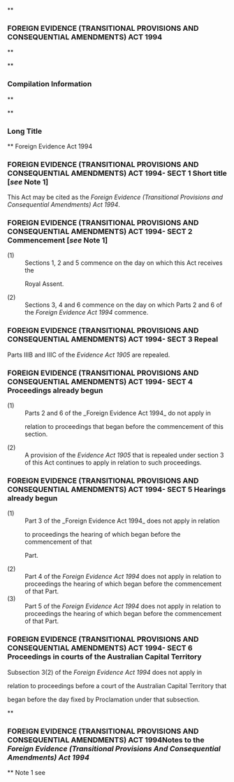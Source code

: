 **

###  <b>FOREIGN EVIDENCE (TRANSITIONAL PROVISIONS AND CONSEQUENTIAL AMENDMENTS) ACT 1994</b> 
**


**

###  Compilation Information 
**





**

###  Long Title 
**
Foreign Evidence Act 1994
###  FOREIGN EVIDENCE (TRANSITIONAL PROVISIONS AND CONSEQUENTIAL AMENDMENTS) ACT 1994- SECT 1  Short title [_see_ Note 1] 
This Act may be cited as the _Foreign Evidence (Transitional Provisions and Consequential Amendments) Act 1994_.

 
###  FOREIGN EVIDENCE (TRANSITIONAL PROVISIONS AND CONSEQUENTIAL AMENDMENTS) ACT 1994- SECT 2  Commencement [_see_ Note 1] 
<dt>(1)</dt><dd>Sections 1, 2 and 5 commence on the day on which this Act receives the

Royal Assent.</dd> <dt>(2)</dt><dd>Sections 3, 4 and 6 commence on the day on which Parts 2 and 6 of the _Foreign Evidence Act 1994_ commence. </dd> 
###  FOREIGN EVIDENCE (TRANSITIONAL PROVISIONS AND CONSEQUENTIAL AMENDMENTS) ACT 1994- SECT 3  Repeal 
Parts IIIB and IIIC of the _Evidence Act 1905_ are repealed.

 
###  FOREIGN EVIDENCE (TRANSITIONAL PROVISIONS AND CONSEQUENTIAL AMENDMENTS) ACT 1994- SECT 4  Proceedings already begun 
<dt>(1)</dt><dd>Parts 2 and 6 of the _Foreign Evidence Act 1994_ do not apply in

relation to proceedings that began before the commencement of this section.</dd> <dt>(2)</dt><dd>A provision of the _Evidence Act 1905_ that is repealed under section 3 of this Act continues to apply in relation to such proceedings. </dd> 
###  FOREIGN EVIDENCE (TRANSITIONAL PROVISIONS AND CONSEQUENTIAL AMENDMENTS) ACT 1994- SECT 5  Hearings already begun 
<dt>(1)</dt><dd>Part 3 of the _Foreign Evidence Act 1994_ does not apply in relation

to proceedings the hearing of which began before the commencement of that

Part.</dd> <dt>(2)</dt><dd>Part 4 of the _Foreign Evidence Act 1994_ does not apply in relation to proceedings the hearing of which began before the commencement of that Part.</dd> <dt>(3)</dt><dd>Part 5 of the _Foreign Evidence Act 1994_ does not apply in relation to proceedings the hearing of which began before the commencement of that Part. </dd> 
###  FOREIGN EVIDENCE (TRANSITIONAL PROVISIONS AND CONSEQUENTIAL AMENDMENTS) ACT 1994- SECT 6  Proceedings in courts of the Australian Capital Territory 
Subsection 3(2) of the _Foreign Evidence Act 1994_ does not apply in

relation to proceedings before a court of the Australian Capital Territory that

began before the day fixed by Proclamation under that subsection.

 
**

###  FOREIGN EVIDENCE (TRANSITIONAL PROVISIONS AND CONSEQUENTIAL AMENDMENTS) ACT 1994<centreit>Notes to the _Foreign Evidence (Transitional Provisions And Consequential Amendments) Act 1994_ </centreit>
**
Note 1
see





